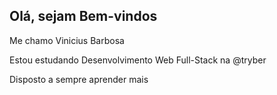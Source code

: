 ## Olá, sejam Bem-vindos

Me chamo Vinicius Barbosa

Estou estudando Desenvolvimento Web Full-Stack na @tryber

Disposto a sempre aprender mais
